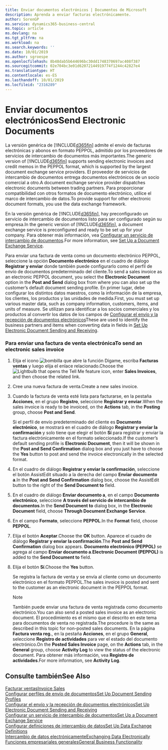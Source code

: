 ```yaml
---
title: Enviar documentos electrónicos | Documentos de Microsoft
description: Aprenda a enviar facturas electrónicamente.
author: SorenGP
ms.service: dynamics365-business-central
ms.topic: article
ms.devlang: na
ms.tgt_pltfrm: na
ms.workload: na
ms.search.keywords: ''
ms.date: 10/01/2019
ms.author: sgroespe
ms.openlocfilehash: 8b48dab5b644696bc30dd1748370697ac408f387
ms.sourcegitcommit: 02e704bc3e01d62072144919774f1244c42827e4
ms.translationtype: HT
ms.contentlocale: es-ES
ms.lasthandoff: 10/01/2019
ms.locfileid: "2316289"
---
```

# <a name="send-electronic-documents"></a><span data-ttu-id="77edd-103">Enviar documentos electrónicos</span><span class="sxs-lookup"><span data-stu-id="77edd-103">Send Electronic Documents</span></span>
<span data-ttu-id="77edd-104">La versión genérica de [!INCLUDE[d365fin](includes/d365fin_md.md)] admite el envío de facturas electrónicas y abonos en formato PEPPOL, admitido por los proveedores de servicios de intercambio de documentos más importantes.</span><span class="sxs-lookup"><span data-stu-id="77edd-104">The generic version of [!INCLUDE[d365fin](includes/d365fin_md.md)] supports sending electronic invoices and credit memos in the PEPPOL format, which is supported by the largest document exchange service providers.</span></span> <span data-ttu-id="77edd-105">El proveedor de servicios de intercambio de documentos entrega documentos electrónicos de un socio comercial a otro.</span><span class="sxs-lookup"><span data-stu-id="77edd-105">A document exchange service provider dispatches electronic documents between trading partners.</span></span> <span data-ttu-id="77edd-106">Para proporcionar compatibilidad con otros formatos de documento electrónico, utilice el marco de intercambio de datos.</span><span class="sxs-lookup"><span data-stu-id="77edd-106">To provide support for other electronic document formats, you use the data exchange framework.</span></span>  

 <span data-ttu-id="77edd-107">En la versión genérica de [!INCLUDE[d365fin](includes/d365fin_md.md)], hay preconfigurado un servicio de intercambio de documentos listo para ser configurado según su empresa.</span><span class="sxs-lookup"><span data-stu-id="77edd-107">In the generic version of [!INCLUDE[d365fin](includes/d365fin_md.md)], a document exchange service is preconfigured and ready to be set up for your company.</span></span> <span data-ttu-id="77edd-108">Para obtener más información, vea [Configurar un servicio de intercambio de documentos](across-how-to-set-up-a-document-exchange-service.md).</span><span class="sxs-lookup"><span data-stu-id="77edd-108">For more information, see [Set Up a Document Exchange Service](across-how-to-set-up-a-document-exchange-service.md).</span></span>  

 <span data-ttu-id="77edd-109">Para enviar una factura de venta como un documento electrónico PEPPOL, seleccione la opción **Documento electrónico** en el cuadro de diálogo **Registrar y enviar** donde también puede configurarlo como el perfil de envío de documentos predeterminado del cliente.</span><span class="sxs-lookup"><span data-stu-id="77edd-109">To send a sales invoice as an electronic PEPPOL document, you select the **Electronic Document** option in the **Post and Send** dialog box from where you can also set up the customer’s default document sending profile.</span></span> <span data-ttu-id="77edd-110">En primer lugar, debe configurar los distintos datos maestros, como la información de la empresa, los clientes, los productos y las unidades de medida.</span><span class="sxs-lookup"><span data-stu-id="77edd-110">First, you must set up various master data, such as company information, customers, items, and units of measure.</span></span> <span data-ttu-id="77edd-111">Se utilizan para identificar a los socios comerciales y los productos al convertir los datos de los campos de [Configurar el envío y la recepción de documentos electrónicos](across-how-to-set-up-electronic-document-sending-and-receiving.md)</span><span class="sxs-lookup"><span data-stu-id="77edd-111">These are used to identify the business partners and items when converting data in fields in [Set Up Electronic Document Sending and Receiving](across-how-to-set-up-electronic-document-sending-and-receiving.md).</span></span>  

### <a name="to-send-an-electronic-sales-invoice"></a><span data-ttu-id="77edd-112">Para enviar una factura de venta electrónica</span><span class="sxs-lookup"><span data-stu-id="77edd-112">To send an electronic sales invoice</span></span>  

1.  <span data-ttu-id="77edd-113">Elija el icono ![bombilla que abre la función Dígame](media/ui-search/search_small.png "Dígame que desea hacer"), escriba **Facturas ventas** y luego elija el enlace relacionado.</span><span class="sxs-lookup"><span data-stu-id="77edd-113">Choose the ![Lightbulb that opens the Tell Me feature](media/ui-search/search_small.png "Tell me what you want to do") icon, enter **Sales Invoices**, and then choose the related link.</span></span>  

2.  <span data-ttu-id="77edd-114">Cree una nueva factura de venta.</span><span class="sxs-lookup"><span data-stu-id="77edd-114">Create a new sales invoice.</span></span>  

3.  <span data-ttu-id="77edd-115">Cuando la factura de venta esté lista para facturarse, en la pestaña **Acciones**, en el grupo **Registro**, seleccione **Registrar y enviar**.</span><span class="sxs-lookup"><span data-stu-id="77edd-115">When the sales invoice is ready to be invoiced, on the **Actions** tab, in the **Posting** group, choose **Post and Send**.</span></span>  

     <span data-ttu-id="77edd-116">Si el perfil de envío predeterminado del cliente es **Documento electrónico**, se mostrará en el cuadro de diálogo **Registrar y enviar la confirmación** y solo tiene que elegir el botón **Sí** para registrar y enviar la factura electrónicamente en el formato seleccionado.</span><span class="sxs-lookup"><span data-stu-id="77edd-116">If the customer’s default sending profile is **Electronic Document**, then it will be shown in the **Post and Send Confirmation** dialog box and you just have to choose the **Yes** button to post and send the invoice electronically in the selected format.</span></span>  

4.  <span data-ttu-id="77edd-117">En el cuadro de diálogo **Registrar y enviar la confirmación**, seleccione el botón AssistEdit situado a la derecha del campo **Enviar documento a**.</span><span class="sxs-lookup"><span data-stu-id="77edd-117">In the **Post and Send Confirmation** dialog box, choose the AssistEdit button to the right of the **Send Document to** field.</span></span>  

5.  <span data-ttu-id="77edd-118">En el cuadro de diálogo **Enviar documento a**, en el campo **Documento electrónico**, seleccione **A través del servicio de intercambio de documentos**.</span><span class="sxs-lookup"><span data-stu-id="77edd-118">In the **Send Document to** dialog box, in the **Electronic Document** field, choose **Through Document Exchange Service**.</span></span>  

6.  <span data-ttu-id="77edd-119">En el campo **Formato**, seleccione **PEPPOL**.</span><span class="sxs-lookup"><span data-stu-id="77edd-119">In the **Format** field, choose **PEPPOL**.</span></span>  

7.  <span data-ttu-id="77edd-120">Elija el botón **Aceptar**.</span><span class="sxs-lookup"><span data-stu-id="77edd-120">Choose the **OK** button.</span></span> <span data-ttu-id="77edd-121">Aparece el cuadro de diálogo **Registrar y enviar la confirmación**.</span><span class="sxs-lookup"><span data-stu-id="77edd-121">The **Post and Send Confirmation** dialog box appears.</span></span> <span data-ttu-id="77edd-122">**Documento electrónico (PEPPOL)** se agrega al campo **Enviar documento a**.</span><span class="sxs-lookup"><span data-stu-id="77edd-122">**Electronic Document (PEPPOL)** is added to the **Send Document to** field.</span></span>  

8.  <span data-ttu-id="77edd-123">Elija el botón **Sí**.</span><span class="sxs-lookup"><span data-stu-id="77edd-123">Choose the **Yes** button.</span></span>  

     <span data-ttu-id="77edd-124">Se registra la factura de venta y se envía al cliente como un documento electrónico en el formato PEPPOL.</span><span class="sxs-lookup"><span data-stu-id="77edd-124">The sales invoice is posted and sent to the customer as an electronic document in the PEPPOL format.</span></span>  

    > [!NOTE]  
    >  <span data-ttu-id="77edd-125">También puede enviar una factura de venta registrada como documento electrónico.</span><span class="sxs-lookup"><span data-stu-id="77edd-125">You can also send a posted sales invoice as an electronic document.</span></span> <span data-ttu-id="77edd-126">El procedimiento es el mismo que el descrito en este tema para documentos de venta no registrada.</span><span class="sxs-lookup"><span data-stu-id="77edd-126">The procedure is the same as described in this topic for non-posted sales documents.</span></span> <span data-ttu-id="77edd-127">En la página **Factura venta reg.**, en la pestaña **Acciones**, en el grupo **General**, seleccione **Registro de actividades** para ver el estado del documento electrónico.</span><span class="sxs-lookup"><span data-stu-id="77edd-127">On the **Posted Sales Invoice** page, on the **Actions** tab, in the **General** group, choose **Activity Log** to view the status of the electronic document.</span></span> <span data-ttu-id="77edd-128">Para obtener más información, vea **Registro de actividades**.</span><span class="sxs-lookup"><span data-stu-id="77edd-128">For more information, see **Activity Log**.</span></span>  

## <a name="see-also"></a><span data-ttu-id="77edd-129">Consulte también</span><span class="sxs-lookup"><span data-stu-id="77edd-129">See Also</span></span>  
[<span data-ttu-id="77edd-130">Facturar ventas</span><span class="sxs-lookup"><span data-stu-id="77edd-130">Invoice Sales</span></span>](sales-how-invoice-sales.md)  
[<span data-ttu-id="77edd-131">Configurar perfiles de envío de documentos</span><span class="sxs-lookup"><span data-stu-id="77edd-131">Set Up Document Sending Profiles</span></span>](sales-how-setup-document-send-profiles.md)  
[<span data-ttu-id="77edd-132">Configurar el envío y la recepción de documentos electrónicos</span><span class="sxs-lookup"><span data-stu-id="77edd-132">Set Up Electronic Document Sending and Receiving</span></span>](across-how-to-set-up-electronic-document-sending-and-receiving.md)  
[<span data-ttu-id="77edd-133">Configurar un servicio de intercambio de documentos</span><span class="sxs-lookup"><span data-stu-id="77edd-133">Set Up a Document Exchange Service</span></span>](across-how-to-set-up-a-document-exchange-service.md)  
[<span data-ttu-id="77edd-134">Configurar definiciones de intercambio de datos</span><span class="sxs-lookup"><span data-stu-id="77edd-134">Set Up Data Exchange Definitions</span></span>](across-how-to-set-up-data-exchange-definitions.md)  
[<span data-ttu-id="77edd-135">Intercambio de datos electrónicamente</span><span class="sxs-lookup"><span data-stu-id="77edd-135">Exchanging Data Electronically</span></span>](across-data-exchange.md)  
[<span data-ttu-id="77edd-136">Funciones empresariales generales</span><span class="sxs-lookup"><span data-stu-id="77edd-136">General Business Functionality</span></span>](ui-across-business-areas.md)  
